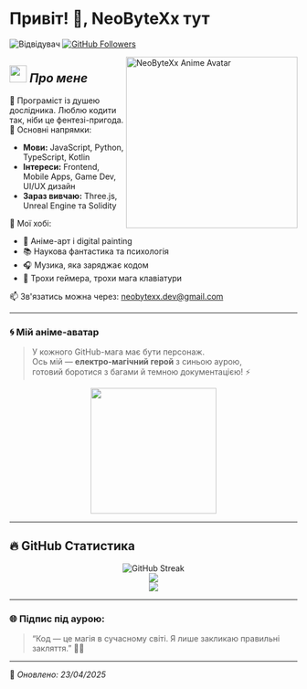 # Привіт! 👋, NeoByteXx тут  
![Відвідувач](https://visitor-badge.laobi.icu/badge?page_id=NeoByteXx.repoName) [![GitHub Followers](https://img.shields.io/github/followers/NeoByteXx?style=social)](https://github.com/NeoByteXx?tab=followers)

<img align="right" width="300px" alt="NeoByteXx Anime Avatar" src="https://i.pinimg.com/originals/b3/e0/2a/b3e02ad78119576e8d4378b3cd2b5ec6.gif" />

## <img src="https://media.giphy.com/media/j2pOGeGYKe2xCCKwfi/giphy.gif" width="30px">&nbsp;***Про мене***

🧠 Програміст із душею дослідника. Люблю кодити так, ніби це фентезі-пригода.  
🌌 Основні напрямки:
- **Мови:** JavaScript, Python, TypeScript, Kotlin  
- **Інтереси:** Frontend, Mobile Apps, Game Dev, UI/UX дизайн  
- **Зараз вивчаю:** Three.js, Unreal Engine та Solidity

📌 Мої хобі:
- 🎨 Аніме-арт і digital painting  
- 📚 Наукова фантастика та психологія  
- 🎧 Музика, яка заряджає кодом  
- 🌌 Трохи геймера, трохи мага клавіатури

📫 Зв'язатись можна через: [neobytexx.dev@gmail.com](mailto:neobytexx.dev@gmail.com)

---

### 🌀 Мій аніме-аватар

> У кожного GitHub-мага має бути персонаж.  
> Ось мій — **електро-магічний герой** з синьою аурою,  
> готовий боротися з багами й темною документацією! ⚡

<p align="center">
  <img src="https://i.ibb.co/G0rG8Yb/anime-avatar-example.png" width="220px"/>
</p>

---

## 🔥 GitHub Статистика

<div align="center">
  <img src="https://github-readme-streak-stats.herokuapp.com/?user=NeoByteXx&theme=blueberry" alt="GitHub Streak"/>
  <br/>
  <img src="https://github-readme-stats.vercel.app/api?username=NeoByteXx&show_icons=true&theme=blueberry&hide=prs&count_private=true" />
  <br/>
  <img src="https://github-readme-stats.vercel.app/api/top-langs/?username=NeoByteXx&layout=compact&theme=blueberry"/>
</div>

---

### 🌐 Підпис під аурою:
> “Код — це магія в сучасному світі. Я лише закликаю правильні закляття.” 🧙‍♂️

---

📅 *Оновлено: 23/04/2025*  
